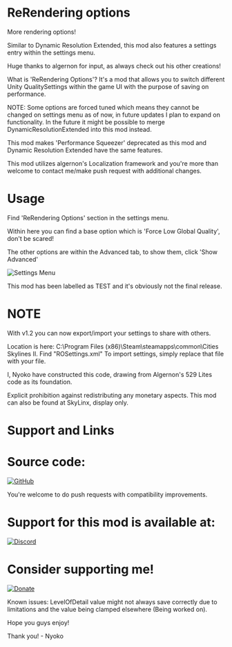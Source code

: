 # ReRendering options
More rendering options!

Similar to Dynamic Resolution Extended, this mod also features a settings entry within the settings menu.

Huge thanks to algernon for input, as always check out his other creations!

What is 'ReRendering Options'? It's a mod that allows you to switch different Unity QualitySettings within the game UI with the purpose of saving on performance.

NOTE: Some options are forced tuned which means they cannot be changed on settings menu as of now, in future updates I plan to expand on functionality. In the future it might be possible to merge DynamicResolutionExtended into this mod instead.

This mod makes 'Performance Squeezer' deprecated as this mod and Dynamic Resolution Extended have the same features.

This mod utilizes algernon's Localization framework and you're more than welcome to contact me/make push request with additional changes.

# Usage


Find 'ReRendering Options' section in the settings menu.

Within here you can find a base option which is 'Force Low Global Quality', don't be scared!

The other options are within the Advanced tab, to show them, click 'Show Advanced'

![Settings Menu](https://i.imgur.com/WV5sQDV.png)

This mod has been labelled as TEST and it's obviously not the final release. 
# NOTE
With v1.2 you can now export/import your settings to share with others.

Location is here:
C:\Program Files (x86)\Steam\steamapps\common\Cities Skylines II. Find "ROSettings.xml"
To import settings, simply replace that file with your file.


I, Nyoko have constructed this code, drawing from Algernon's 529 Lites code as its foundation.

Explicit prohibition against redistributing any monetary aspects. This mod can also be found at SkyLinx, display only.

# Support and Links

# Source code:
[![GitHub](https://i.imgur.com/JSJEBdZ.png)](https://github.com/NyokoDev/ReRendering-Options)


You're welcome to do push requests with compatibility improvements.

# Support for this mod is available at:

[![Discord](https://i.imgur.com/xmAa1IW.png)](https://discord.gg/Bz9djqy4tV)

# Consider supporting me!
[![Donate](https://storage.ko-fi.com/cdn/brandasset/kofi_s_tag_dark.png)](https://ko-fi.com/devnyoko)



Known issues:
LevelOfDetail value might not always save correctly due to limitations and the value being clamped elsewhere (Being worked on).


Hope you guys enjoy!

Thank you! - Nyoko


